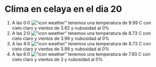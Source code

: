 # Clima en celaya en el dia 20

1. A las 0:0 !["icon weather"](http://openweathermap.org/img/w/01n.png) tenemos una temperatura de 9.99 C con cielo claro y  vientos de 3.92 y nubosidad al 0%
1. A las 2:0 !["icon weather"](http://openweathermap.org/img/w/01n.png) tenemos una temperatura de 8.73 C con cielo claro y  vientos de 3.99 y nubosidad al 0%
1. A las 4:0 !["icon weather"](http://openweathermap.org/img/w/01n.png) tenemos una temperatura de 8.73 C con cielo claro y  vientos de 3.99 y nubosidad al 0%
1. A las 6:0 !["icon weather"](http://openweathermap.org/img/w/01n.png) tenemos una temperatura de 7.93 C con cielo claro y  vientos de 3 y nubosidad al 0%
